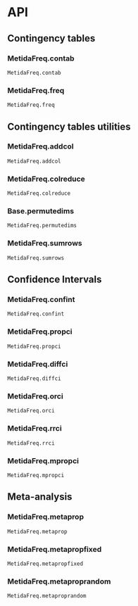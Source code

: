 # API

## Contingency tables

### MetidaFreq.contab
```@docs
MetidaFreq.contab
```

### MetidaFreq.freq
```@docs
MetidaFreq.freq
```


## Contingency tables utilities

### MetidaFreq.addcol
```@docs
MetidaFreq.addcol
```

### MetidaFreq.colreduce
```@docs
MetidaFreq.colreduce
```

### Base.permutedims
```@docs
MetidaFreq.permutedims
```

### MetidaFreq.sumrows
```@docs
MetidaFreq.sumrows
```

## Confidence Intervals

### MetidaFreq.confint
```@docs
MetidaFreq.confint
```

### MetidaFreq.propci
```@docs
MetidaFreq.propci
```

### MetidaFreq.diffci
```@docs
MetidaFreq.diffci
```

### MetidaFreq.orci
```@docs
MetidaFreq.orci
```

### MetidaFreq.rrci
```@docs
MetidaFreq.rrci
```

### MetidaFreq.mpropci
```@docs
MetidaFreq.mpropci
```

## Meta-analysis

### MetidaFreq.metaprop
```@docs
MetidaFreq.metaprop
```

### MetidaFreq.metapropfixed
```@docs
MetidaFreq.metapropfixed
```

### MetidaFreq.metaproprandom
```@docs
MetidaFreq.metaproprandom
```
